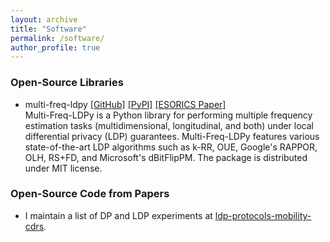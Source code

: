 ```yaml
---
layout: archive
title: "Software"
permalink: /software/
author_profile: true
---
```


### Open-Source Libraries

- multi-freq-ldpy [[GitHub]](https://github.com/hharcolezi/multi-freq-ldpy) [[PyPI]](https://pypi.org/project/multi-freq-ldpy/) [[ESORICS Paper]](https://arxiv.org/abs/2205.02648)\
Multi-Freq-LDPy is a Python library for performing multiple frequency estimation tasks (multidimensional, longitudinal, and both) under local differential privacy (LDP) guarantees. Multi-Freq-LDPy features various state-of-the-art LDP algorithms such as k-RR, OUE, Google's RAPPOR, OLH, RS+FD, and Microsoft's dBitFlipPM. The package is distributed under MIT license.

### Open-Source Code from Papers
- I maintain a list of DP and LDP experiments at [ldp-protocols-mobility-cdrs](https://github.com/hharcolezi/ldp-protocols-mobility-cdrs).


